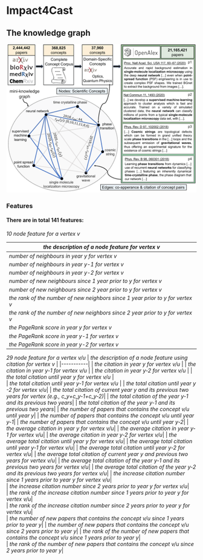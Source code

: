 # Impact4Cast

## The knowledge graph
<img src="miscellaneous/Create_KnowledgeGraph.png" alt="workflow" width="700"/>

### Features
#### There are in total 141 features:

*10 node feature for a vertex v*

|  *the description of a node feature for vertex v*  | 
|-----------| 
| *number of neighbours in year y for vertex v* |
| *number of neighbours in year y-1 for vertex v* | 
| *number of neighbours in year y-2 for vertex v* | 
| *number of new neighbours since 1 year prior to y for vertex v* |   
| *number of new neighbours since 2 year prior to y for vertex v* | 
| *the rank of the number of new neighbors since 1 year prior to y for vertex v*|
| *the rank of the number of new neighbors since 2 year prior to y for vertex v*|
| *the PageRank score in year y for vertex v*|
| *the PageRank score in year y-1 for vertex v*|
| *the PageRank score in year y-2 for vertex v*|


*29 node feature for a vertex v/u*
|  *the description of a node feature using citation for vertex v*  | 
|-----------| 
| *the citation in year y for vertex v/u* |
| *the citation in year y-1 for vertex v/u* | 
| *the citation in year y-2 for vertex v/u* | 
| *the total citation until year y for vertex v/u* |   
| *the total citation until year y-1 for vertex v/u* | 
| *the total citation until year y -2 for vertex v/u*|
| *the total citation of current year y and its previous two years for vertex (e.g., c_y+c_y-1+c_y-2)*|
| *the total citation of the year y-1 and its previous two years*|
| *the total citation of the year y-1 and its previous two years*|
| *the number of papers that contains the concept v/u until year y*|
| *the number of papers that contains the concept v/u until year y-1*|
| *the number of papers that contains the concept v/u until year y-2*|
| *the average citation in year y for vertex v/u*| 
| *the average citation in year y-1 for vertex v/u*| 
| *the average citation in year y-2 for vertex v/u*| 
| *the average total citation until year y for vertex v/u*| 
| *the average total citation until year y-1 for vertex v/u*| 
| *the average total citation until year y-2 for vertex v/u*| 
| *the average total citation of current year y and previous two years for vertex v/u*| 
| *the average total citation of the year y-1 and its previous two years for vertex v/u*| 
| *the average total citation of the year y-2 and its previous two years for vertex v/u*| 
| *the increase citation number since 1 years prior to year y for vertex v/u*|   
| *the increase citation number since 2 years prior to year y for vertex v/u*|   
| *the rank of the increase citation number since 1 years prior to year y for vertex v/u*|  
| *the rank of the increase citation number since 2 years prior to year y for vertex v/u*|  
| *the number of new papers that contains the concept v/u since 1 years prior to year y*| 
| *the number of new papers that contains the concept v/u since 2 years prior to year y*| 
| *the rank of the number of new papers that contains the concept v/u since 1 years prior to year y*|  
| *the rank of the number of new papers that contains the concept v/u since 2 years prior to year y*|  

